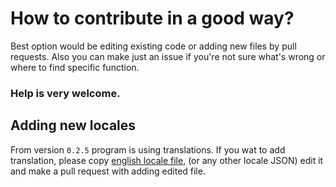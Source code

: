 # How to contribute in a good way?
Best option would be editing existing code or adding new files by pull requests.
Also you can make just an issue if you're not sure what's wrong or where to find specific function.
### Help is very welcome.

## Adding new locales
From version `0.2.5` program is using translations. If you wat to add translation, please copy
[english locale file](https://github.com/AnonymousX86/Python-Password/blob/master/python_password/translations/locales/en.json),
(or any other locale JSON) edit it and make a pull request with adding edited file.
